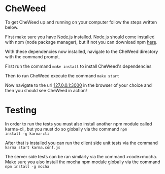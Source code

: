 CheWeed
=======
To get CheWeed up and running on your computer follow the steps written below.

First make sure you have <a href="http://nodejs.org/">Node.js</a> installed.  Node.js should come installed with npm (node package manager), but if not you can download npm <a href="https://github.com/npm/npm/blob/master/README.md">here</a>.

With these dependencies now installed, navigate to the CheWeed directory with the command prompt.

First run the command <code>make install</code> to install CheWeed's dependencies

Then to run CheWeed execute the command <code>make start</code> 

Now navigate to the url <a href="http://127.0.0.1:3000">127.0.0.1:3000</a> in the browser of your choice and then you should see CheWeed in action!

Testing
=======
In order to run the tests you must also install another npm module called karma-cli, but you must do so globally via the command <code>npm install -g karma-cli</code>

After that is installed you can run the client side unit tests via the command <code>karma start karma.conf.js</code>

The server side tests can be ran similarly via the command >code>mocha</code>.  Make sure you also install the mocha npm module globally via the command <code>npm install -g mocha</code>
